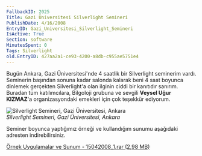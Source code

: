 ```yaml
---
FallbackID: 2025
Title: Gazi Üniversitesi Silverlight Semineri
PublishDate: 4/16/2008
EntryID: Gazi_Universitesi_Silverlight_Semineri
IsActive: True
Section: software
MinutesSpent: 0
Tags: Silverlight
old.EntryID: 427aa2a1-ce93-4200-a8db-c955ae5751e4
---
```

Bugün Ankara, Gazi Üniversitesi'nde 4 saatlik bir Silverlight seminerim
vardı. Seminerin başından sonuna kadar salonda kalarak beni 4 saat
boyunca dinlemek gerçekten Silverlight'a olan ilginin ciddi bir
kanıtıdır sanırım. Buradan tüm katılımcılara, Bilgoloji grubuna ve
sevgili **Veysel Uğur KIZMAZ**'a organizasyondaki emekleri için çok
teşekkür ediyorum.

![Silverlight Semineri, Gazi Üniversitesi,
Ankara](http://cdn.daron.yondem.com/assets/2025/15042008_2.jpg)\
*Silverlight Semineri, Gazi Üniversitesi, Ankara*

Seminer boyunca yaptığımız örneği ve kullandığım sunumu aşağıdaki
adresten indirebilirsiniz.

[Örnek Uygulamalar ve Sunum - 15042008\_1.rar (2,98
MB)](http://cdn.daron.yondem.com/assets/2025/15042008_1.rar)


